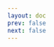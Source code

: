 ```yaml
---
layout: doc
prev: false
next: false
---
```


<CustomItemBox :item="{
  name: '鱼',
  icon: '/wiki/item/fish.png',
  type: '主原料、食物',
  description: '',
  params: {
    stack: 5,
    durability: -1 
  },
  obtain: {
    found: [],
    npc: [],
    shop: [],
    gardening: []
  }
}" />
